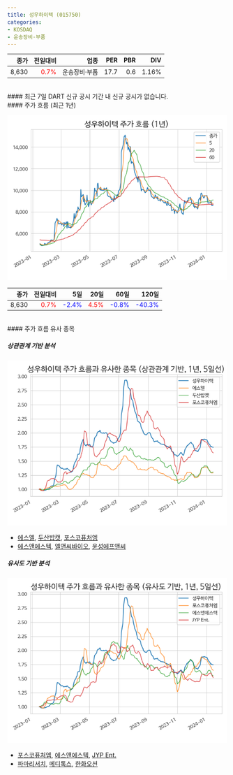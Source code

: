 ```yaml
---
title: 성우하이텍 (015750)
categories:
- KOSDAQ
- 운송장비·부품
---
```


|**종가**|**전일대비**|**업종**|**PER**|**PBR**|**DIV**|
|-------:|-----------:|-------:|------:|------:|------:|
|8,630|<span style="color: red">0.7%</span>|운송장비·부품|17.7|0.6|1.16%|

<!-- more -->

<br>
#### 최근 7일 DART 신규 공시
기간 내 신규 공시가 없습니다.

<br>
#### 주가 흐름 (최근 1년)

![015750](/assets/images/stock/015750.png)

|**종가**|**전일대비**|**5일**|**20일**|**60일**|**120일**|
|---:|-------:|--:|---:|---:|----:|
|8,630|<span style="color: red">0.7%</span>|<span style="color: blue">-2.4%</span>|<span style="color: red">4.5%</span>|<span style="color: blue">-0.8%</span>|<span style="color: blue">-40.3%</span>|

<br>
#### 주가 흐름 유사 종목

##### 상관관계 기반 분석

![015750](/assets/images/stock/015750_corr.png)
- [에스엘](/005850/), [두산밥캣](/241560/), [포스코퓨처엠](/003670/)
- [에스앤에스텍](/101490/), [엘앤씨바이오](/290650/), [윤성에프앤씨](/372170/)

##### 유사도 기반 분석

![015750](/assets/images/stock/015750_sim.png)
- [포스코퓨처엠](/003670/), [에스앤에스텍](/101490/), [JYP Ent.](/035900/)
- [파마리서치](/214450/), [메디톡스](/086900/), [한화오션](/042660/)